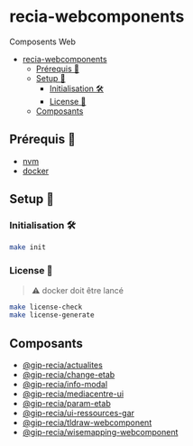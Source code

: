 # recia-webcomponents

Composents Web

- [recia-webcomponents](#recia-webcomponents)
  - [Prérequis 🚨](#prérequis-)
  - [Setup 🧰](#setup-)
    - [Initialisation 🛠️](#initialisation-️)
    - [License 📔](#license-)
  - [Composants](#composants)

## Prérequis 🚨

- [nvm](https://github.com/nvm-sh/nvm)
- [docker](https://www.docker.com)

## Setup 🧰

### Initialisation 🛠️

```sh
make init
```

### License 📔

> ⚠️ docker doit être lancé

```sh
make license-check
make license-generate
```

## Composants

- [@gip-recia/actualites](packages/actualites)
- [@gip-recia/change-etab](packages/change-etab)
- [@gip-recia/info-modal](packages/info-modal/)
- [@gip-recia/mediacentre-ui](packages/mediacentre/)
- [@gip-recia/param-etab](packages/param-etab/)
- [@gip-recia/ui-ressources-gar](packages/ressources-diffusables/)
- [@gip-recia/tldraw-webcomponent](packages/tldraw/)
- [@gip-recia/wisemapping-webcomponent](packages/wisemapping/)
